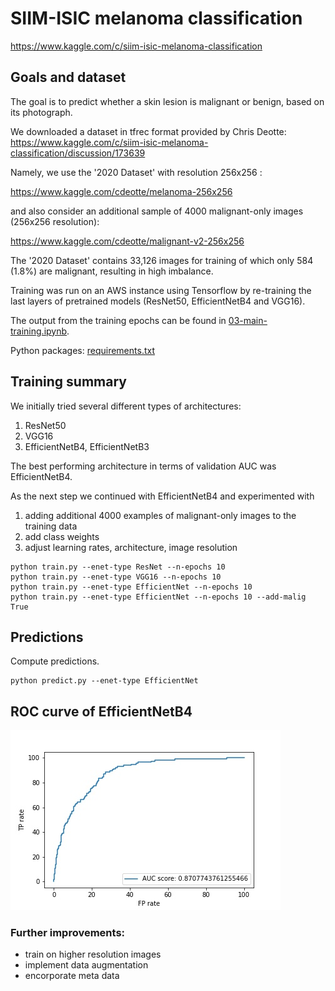 # SIIM-ISIC melanoma classification
https://www.kaggle.com/c/siim-isic-melanoma-classification

## Goals and dataset
The goal is to predict whether a skin lesion is malignant or benign, based on its photograph.

We downloaded a dataset in tfrec format provided by Chris Deotte:
https://www.kaggle.com/c/siim-isic-melanoma-classification/discussion/173639

Namely, we use the '2020 Dataset' with resolution 256x256 :

https://www.kaggle.com/cdeotte/melanoma-256x256

and also consider an additional sample of 4000 malignant-only images (256x256 resolution):

https://www.kaggle.com/cdeotte/malignant-v2-256x256 

The '2020 Dataset' contains 33,126 images for training of which only 584 (1.8%) are malignant, resulting in high imbalance.

Training was run on an AWS instance using Tensorflow by re-training the last layers of pretrained models (ResNet50, EfficientNetB4 and VGG16).

The output from the training epochs can be found in [03-main-training.ipynb](03-main-training.ipynb). 

Python packages: [requirements.txt](requirements.txt)

## Training summary
We initially tried several different types of architectures: 
1. ResNet50
2. VGG16
3. EfficientNetB4, EfficientNetB3

The best performing architecture in terms of validation AUC was EfficientNetB4.

As the next step we continued with EfficientNetB4 and experimented with
1. adding additional 4000 examples of malignant-only images to the training data
2. add class weights
3. adjust learning rates, architecture, image resolution

```
python train.py --enet-type ResNet --n-epochs 10
python train.py --enet-type VGG16 --n-epochs 10
python train.py --enet-type EfficientNet --n-epochs 10
python train.py --enet-type EfficientNet --n-epochs 10 --add-malig True
```

## Predictions
Compute predictions.

```
python predict.py --enet-type EfficientNet
```

<!-- 
## Ensembling
The predictions from the three models were ensembled into final predictions.

```
python ensemble.py
```

## Evaluation

```
python evaluate.py
```
-->

## ROC curve of EfficientNetB4

![ROC curve of the final model](roc_curve_effnet.jpg)

### Further improvements:
- train on higher resolution images
- implement data augmentation
- encorporate meta data
